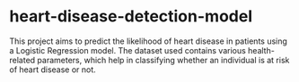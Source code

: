 # heart-disease-detection-model

This project aims to predict the likelihood of heart disease in patients using a Logistic Regression model. The dataset used contains various health-related parameters, which help in classifying whether an individual is at risk of heart disease or not.

